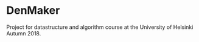 # DenMaker
Project for datastructure and algorithm course at the University of Helsinki Autumn 2018.
